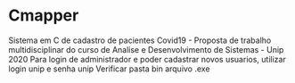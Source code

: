 # Cmapper
Sistema em C de cadastro de pacientes Covid19 - Proposta de trabalho multidisciplinar do curso de Analise e Desenvolvimento de Sistemas - Unip 2020
Para login de administrador e poder cadastrar novos usuarios, utilizar login unip e senha unip
Verificar pasta bin arquivo .exe
